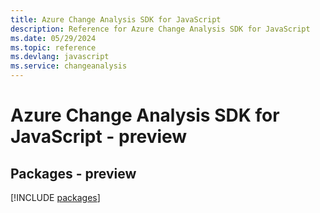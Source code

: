 ```yaml
---
title: Azure Change Analysis SDK for JavaScript
description: Reference for Azure Change Analysis SDK for JavaScript
ms.date: 05/29/2024
ms.topic: reference
ms.devlang: javascript
ms.service: changeanalysis
---
```

# Azure Change Analysis SDK for JavaScript - preview
## Packages - preview
[!INCLUDE [packages](change-analysis-index.md)]